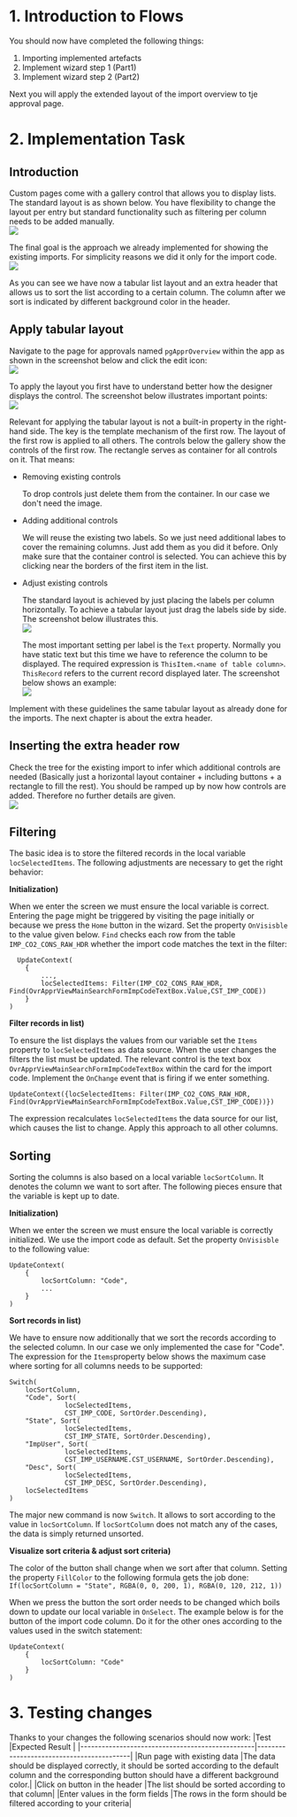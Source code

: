 # 1. Introduction to Flows

You should now have completed the following things:

1. Importing implemented artefacts
2. Implement wizard step 1 (Part1)
3. Implement wizard step 2 (Part2)

Next you will apply the extended layout of the import overview to tje approval page.

# 2. Implementation Task

## Introduction

Custom pages come with a gallery control that allows you to display lists. The standard layout is as shown below. You have flexibility to change the layout per entry but standard functionality such as filtering per column needs to be added manually.
<br><img src="./images/appr_list_def_layout.png" /><br>

The final goal is the approach we already implemented for showing the existing imports. For simplicity reasons we did it only for the import code.
<br><img src="./images/appr_list_def_goal.png" /><br>

As you can see we have now a tabular list layout and an extra header that allows us to sort the list according to a certain column. The column after we sort is indicated by different background color in the header.

## Apply tabular layout

Navigate to the page for approvals named `pgApprOverview` within the app as shown in the screenshot below and click the edit icon:
<br><img src="./images/appr_list_page.png" /><br>

To apply the layout you first have to understand better how the designer displays the control. The screenshot below illustrates important points:
<br><img src="./images/appr_list_ctrls_tree.png" /><br>

Relevant for applying the tabular layout is not a built-in property in the right-hand side. The key is the template mechanism of the first row. The layout of the first row is applied to all others. The controls below the gallery show the controls of the first row. The rectangle serves as container for all controls on it. That means:
* Removing existing controls

  To drop controls just delete them from the container. In our case we don't need the image.

* Adding additional controls

  We will reuse the existing two labels. So we just need additional labes to cover the remaining columns. Just add them as you did it before. Only make sure that the container control is selected. You can achieve this by clicking near the borders of the first item in the list.

* Adjust existing controls

  The standard layout is achieved by just placing the labels per column horizontally. To achieve a tabular layout just drag the labels side by side. The screenshot below illustrates this.
  <br><img src="./images/appr_list_blueprint_ctrls.png" /><br>

  The most important setting per label is the `Text` property. Normally you have static text but this time we have to reference the column to be displayed. The required expression is `ThisItem.<name of table column>`. `ThisRecord` refers to the current record displayed later. The screenshot below shows an example:
  <br><img src="./images/appr_list_blueprint_ctrls_expr_labels.png" /><br>
  
Implement with these guidelines the same tabular layout as already done for the imports. The next chapter is about the extra header.

## Inserting the extra header row

Check the tree for the existing import to infer which additional controls are needed (Basically just a horizontal layout container + including buttons + a rectangle to fill the rest). You should be ramped up by now how controls are added. Therefore no further details are given.
<br><img src="./images/appr_list_blueprint_hdr_ctrls.png" /><br>

## Filtering

The basic idea is to store the filtered records in the local variable `locSelectedItems`. The following adjustments are necessary to get the right behavior:

**Initialization)**

When we enter the screen we must ensure the local variable is correct. Entering the page might be triggered by visiting the page initially or because we press the `Home` button in the wizard. Set the property `OnVisisble` to the value given below. `Find` checks each row from the table `IMP_CO2_CONS_RAW_HDR` whether the import code matches the text in the filter:
```
  UpdateContext(
    {
        ...,
        locSelectedItems: Filter(IMP_CO2_CONS_RAW_HDR, Find(OvrApprViewMainSearchFormImpCodeTextBox.Value,CST_IMP_CODE))
    }
)   
```
  
**Filter records in list)**

To ensure the list displays the values from our variable set the `Items` property to `locSelectedItems` as data source. When the user changes the filters the list must be updated. The relevant control is the text box `OvrApprViewMainSearchFormImpCodeTextBox` within the card for the import code. Implement the `OnChange` event that is firing if we enter something.
```
UpdateContext({locSelectedItems: Filter(IMP_CO2_CONS_RAW_HDR, Find(OvrApprViewMainSearchFormImpCodeTextBox.Value,CST_IMP_CODE))})
```
  The expression recalculates `locSelectedItems` the data source for our list, which causes the list to change. Apply this approach to all other columns.

## Sorting

Sorting the columns is also based on a local variable `locSortColumn`. It denotes the column we want to sort after. The following pieces ensure that the variable is kept up to date.

**Initialization)**

When we enter the screen we must ensure the local variable is correctly initialized. We use the import code as default. Set the property `OnVisisble` to the following value:
```
UpdateContext(
    {
        locSortColumn: "Code",
        ...
    }
)     
```

**Sort records in list)**

We have to ensure now additionally that we sort the records according to the selected column. In our case we only implemented the case for "Code". The expression for the `Items`property below shows the maximum case where sorting for all columns needs to be supported:
```
Switch(
    locSortColumn,
    "Code", Sort(
              locSelectedItems, 
              CST_IMP_CODE, SortOrder.Descending),
    "State", Sort(
              locSelectedItems, 
              CST_IMP_STATE, SortOrder.Descending),
    "ImpUser", Sort(
              locSelectedItems, 
              CST_IMP_USERNAME.CST_USERNAME, SortOrder.Descending),
    "Desc", Sort( 
              locSelectedItems, 
              CST_IMP_DESC, SortOrder.Descending),    
    locSelectedItems
)
```
The major new command is now `Switch`. It allows to sort according to the value in `locSortColumn`. If `locSortColumn` does not match any of the cases, the data is simply returned unsorted.

**Visualize sort criteria & adjust sort criteria)**

The color of the button shall change when we sort after that column. Setting the property `FillColor` to the following formula gets the job done: `If(locSortColumn = "State", RGBA(0, 0, 200, 1), RGBA(0, 120, 212, 1))`

When we press the button the sort order needs to be changed which boils down to update our local variable in `OnSelect`. The example below is for the button of the import code column. Do it for the other ones according to the values used in the switch statement:

```
UpdateContext(
    {
        locSortColumn: "Code"
    }
)
```

# 3. Testing changes

Thanks to your changes the following scenarios should now work:
|Test                                             |Expected Result                          |
|-------------------------------------------------|------------------------------------------|
|Run page with existing data  |The data should be displayed correctly, it should be sorted according to the default column and the corresponding button should have a different background color.|
|Click on button in the header |The list should be sorted according to that column|
|Enter values in the form fields |The rows in the form should be filtered according to your criteria|

